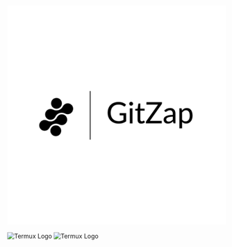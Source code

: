 <div align="center">
    <picture>
        <source media="(prefers-color-scheme: dark)" srcset="https://raw.githubusercontent.com/mohammadzainabbas/gitzap/dev/assets/logo_light.png?token=GHSAT0AAAAAACLYT7J4DO2BYJDG2NRVPTWGZNJKGTQ">
        <source media="(prefers-color-scheme: light)" srcset="https://raw.githubusercontent.com/mohammadzainabbas/gitzap/dev/assets/logo_dark.png?token=GHSAT0AAAAAACLYT7J4DO2BYJDG2NRVPTWGZNJKGTQ">
        <img alt="GitZap Icon" src="https://raw.githubusercontent.com/mohammadzainabbas/gitzap/dev/assets/logo_dark.png?token=GHSAT0AAAAAACLYT7J4DO2BYJDG2NRVPTWGZNJKGTQ">
</picture>
</div>

![Termux Logo](https://user-images.githubusercontent.com/72879799/153904003-d7dee710-6552-4d23-a803-7a9a0ba67d92.png#gh-dark-mode-only)
![Termux Logo](https://user-images.githubusercontent.com/72879799/153904095-9d78a019-8495-4035-8174-e3da8e4dd66b.png#gh-light-mode-only)

